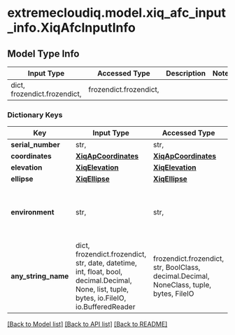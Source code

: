 # extremecloudiq.model.xiq_afc_input_info.XiqAfcInputInfo

## Model Type Info
Input Type | Accessed Type | Description | Notes
------------ | ------------- | ------------- | -------------
dict, frozendict.frozendict,  | frozendict.frozendict,  |  | 

### Dictionary Keys
Key | Input Type | Accessed Type | Description | Notes
------------ | ------------- | ------------- | ------------- | -------------
**serial_number** | str,  | str,  |  | [optional] 
**coordinates** | [**XiqApCoordinates**](XiqApCoordinates.md) | [**XiqApCoordinates**](XiqApCoordinates.md) |  | [optional] 
**elevation** | [**XiqElevation**](XiqElevation.md) | [**XiqElevation**](XiqElevation.md) |  | [optional] 
**ellipse** | [**XiqEllipse**](XiqEllipse.md) | [**XiqEllipse**](XiqEllipse.md) |  | [optional] 
**environment** | str,  | str,  |  | [optional] must be one of ["INDOOR", "OUTDOOR", "UNDERSEAT", ] 
**any_string_name** | dict, frozendict.frozendict, str, date, datetime, int, float, bool, decimal.Decimal, None, list, tuple, bytes, io.FileIO, io.BufferedReader | frozendict.frozendict, str, BoolClass, decimal.Decimal, NoneClass, tuple, bytes, FileIO | any string name can be used but the value must be the correct type | [optional]

[[Back to Model list]](../../README.md#documentation-for-models) [[Back to API list]](../../README.md#documentation-for-api-endpoints) [[Back to README]](../../README.md)

